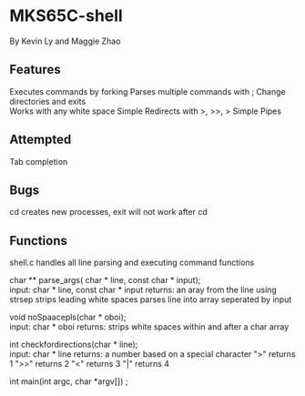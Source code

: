 # MKS65C-shell
By Kevin Ly and Maggie Zhao

## Features
  Executes commands by forking
  Parses multiple commands with ;
  Change directories and exits  
  Works with any white space
  Simple Redirects with >, >>, >
  Simple Pipes

## Attempted
  Tab completion

## Bugs
  cd creates new processes, exit will not work after cd



## Functions
shell.c
handles all line parsing and executing command functions

char ** parse_args( char * line, const char * input);<br />
input: char * line, const char * input
returns: an aray from the line using strsep
strips leading white spaces parses line into array seperated by input

void noSpaacepls(char * oboi);<br />
input: char * oboi
returns:
strips white spaces within and after a char array

int checkfordirections(char * line); <br />
input: char * line
returns: a number based on a special character
">" returns 1
">>" returns 2
"<" returns 3
"|" returns 4

int main(int argc, char *argv[]) ;<br />
